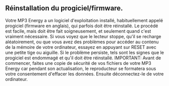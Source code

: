 ## Réinstallation du progiciel/firmware.

Votre MP3 Energy a un logiciel d'exploitation installé, habituellement appelé progiciel (firmware en anglais), qui parfois doit être
réinstallé. Le procédé est facile, mais doit être fait soigneusement, et seulement quand c'est vraiment nécessaire. Si vous voyez que le lecteur stoppe, qu'il se recharge aléatoirement, ou que vous avez des problèmes pour accéder au contenu de la mémoire de votre ordinateur, essayez en appuyant sur RESET avec une petite tige ou aiguille. Si le problème persiste, tels sont les signes que le progiciel est endommagé et qu'il doit être réinstallé.
IMPORTANT: Avant de commencer, faites une copie de sécurité de vos fichiers de votre MP3 Energy car pendant son actualisation, le
reproducteur se formatera sous votre consentement d'effacer les données. Ensuite déconnectez-le de votre ordinateur.
